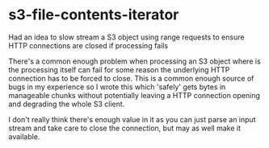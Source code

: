 # s3-file-contents-iterator
Had an idea to slow stream a S3 object using range requests to ensure HTTP connections are closed if processing fails

There's a common enough problem when processing an S3 object where is the processing itself can fail for some
reason the underlying HTTP connection has to be forced to close. This is a common enough source of bugs in my 
experience so I wrote this which 'safely' gets bytes in manageable chunks without potentially leaving a HTTP
connection opening and degrading the whole S3 client. 

I don't really think there's enough value in it as you can just parse an input stream and take care to close
the connection, but may as well make it available. 